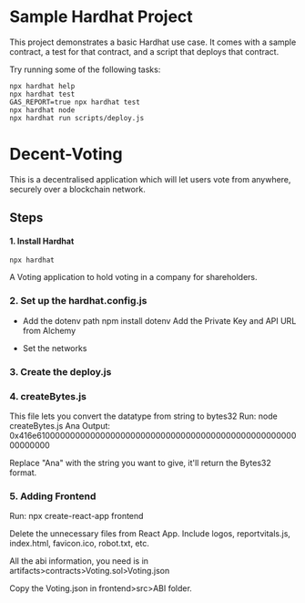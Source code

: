 # Sample Hardhat Project

This project demonstrates a basic Hardhat use case. It comes with a sample contract, a test for that contract, and a script that deploys that contract.

Try running some of the following tasks:

```shell
npx hardhat help
npx hardhat test
GAS_REPORT=true npx hardhat test
npx hardhat node
npx hardhat run scripts/deploy.js
```

# Decent-Voting
This is a decentralised application which will let users vote from anywhere, securely over a blockchain network.


## Steps

#### 1. Install Hardhat
    npx hardhat


A Voting application to hold voting in a company for shareholders.

### 2. Set up the hardhat.config.js

- Add the dotenv path
    npm install dotenv
Add the Private Key and API URL from Alchemy

- Set the networks

### 3. Create the deploy.js


### 4. createBytes.js 

This file lets you convert the datatype from string to bytes32
Run:
    node createBytes.js Ana
Output:
0x416e610000000000000000000000000000000000000000000000000000000000

Replace "Ana" with the string you want to give, it'll return the Bytes32 format.

### 5. Adding Frontend

Run:
    npx create-react-app frontend

Delete the unnecessary files from React App. Include logos, reportvitals.js, index.html, favicon.ico, robot.txt, etc.

All the abi information, you need is in artifacts>contracts>Voting.sol>Voting.json

Copy the Voting.json in frontend>src>ABI folder.

